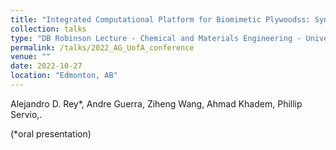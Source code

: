 ```yaml
---
title: "Integrated Computational Platform for Biomimetic Plywoodss: Synthesis, Characterization, Processing, and Functionalities"
collection: talks
type: "DB Robinson Lecture - Chemical and Materials Engineering - University of Alberta"
permalink: /talks/2022_AG_UofA_conference
venue: ""
date: 2022-10-27
location: "Edmonton, AB"
---
```


Alejandro D. Rey*, Andre Guerra, Ziheng Wang, Ahmad Khadem, Phillip Servio,.

(*oral presentation)